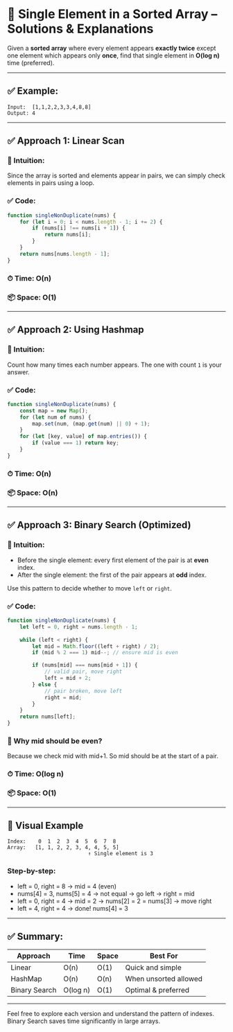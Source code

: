 
# 🧠 Single Element in a Sorted Array – Solutions & Explanations

Given a **sorted array** where every element appears **exactly twice** except one element which appears only **once**, find that single element in **O(log n)** time (preferred).

---

## ✅ Example:

```
Input:  [1,1,2,2,3,3,4,8,8]
Output: 4
```

---

## ✅ Approach 1: Linear Scan

### 🔸 Intuition:

Since the array is sorted and elements appear in pairs, we can simply check elements in pairs using a loop.

### ✅ Code:

```js
function singleNonDuplicate(nums) {
    for (let i = 0; i < nums.length - 1; i += 2) {
        if (nums[i] !== nums[i + 1]) {
            return nums[i];
        }
    }
    return nums[nums.length - 1];
}
```

### ⏱ Time: O(n)  
### 📦 Space: O(1)

---

## ✅ Approach 2: Using Hashmap

### 🔸 Intuition:

Count how many times each number appears. The one with count `1` is your answer.

### ✅ Code:

```js
function singleNonDuplicate(nums) {
    const map = new Map();
    for (let num of nums) {
        map.set(num, (map.get(num) || 0) + 1);
    }
    for (let [key, value] of map.entries()) {
        if (value === 1) return key;
    }
}
```

### ⏱ Time: O(n)  
### 📦 Space: O(n)

---

## ✅ Approach 3: Binary Search (Optimized)

### 🔸 Intuition:

- Before the single element: every first element of the pair is at **even** index.
- After the single element: the first of the pair appears at **odd** index.

Use this pattern to decide whether to move `left` or `right`.

### ✅ Code:

```js
function singleNonDuplicate(nums) {
    let left = 0, right = nums.length - 1;
    
    while (left < right) {
        let mid = Math.floor((left + right) / 2);
        if (mid % 2 === 1) mid--; // ensure mid is even

        if (nums[mid] === nums[mid + 1]) {
            // valid pair, move right
            left = mid + 2;
        } else {
            // pair broken, move left
            right = mid;
        }
    }
    return nums[left];
}
```

### 🧠 Why mid should be even?
Because we check mid with mid+1. So mid should be at the start of a pair.

### ⏱ Time: O(log n)  
### 📦 Space: O(1)

---

## 🔁 Visual Example

```
Index:    0  1  2  3  4  5  6  7  8
Array:   [1, 1, 2, 2, 3, 4, 4, 5, 5]
                          ↑ Single element is 3
```

### Step-by-step:
- left = 0, right = 8 → mid = 4 (even)
- nums[4] = 3, nums[5] = 4 → not equal → go left → right = mid
- left = 0, right = 4 → mid = 2 → nums[2] = 2 = nums[3] → move right
- left = 4, right = 4 → done! nums[4] = 3

---

## ✅ Summary:

| Approach        | Time     | Space    | Best For             |
|----------------|----------|----------|-----------------------|
| Linear          | O(n)     | O(1)     | Quick and simple      |
| HashMap         | O(n)     | O(n)     | When unsorted allowed |
| Binary Search   | O(log n) | O(1)     | Optimal & preferred   |

---

Feel free to explore each version and understand the pattern of indexes. Binary Search saves time significantly in large arrays.
